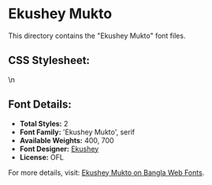 # Ekushey Mukto

This directory contains the "Ekushey Mukto" font files.

## CSS Stylesheet:

\n

## Font Details:
- **Total Styles:** 2
- **Font Family:** 'Ekushey Mukto', serif
- **Available Weights:** 400, 700
- **Font Designer:** [Ekushey](https://ekushey.org/)
- **License:** OFL

For more details, visit: [Ekushey Mukto on Bangla Web Fonts](https://banglawebfonts.pages.dev/ekushey-mukto/#about).